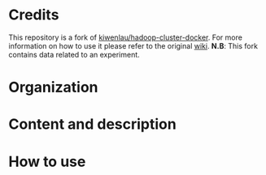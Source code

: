 # Credits
This repository is a fork of [kiwenlau/hadoop-cluster-docker](https://github.com/kiwenlau/hadoop-cluster-docker). 
For more information on how to use it please refer to the original [wiki](https://github.com/kiwenlau/hadoop-cluster-docker).
**N.B**: This fork contains data related to an experiment.
# Organization 
# Content and description 
# How to use
